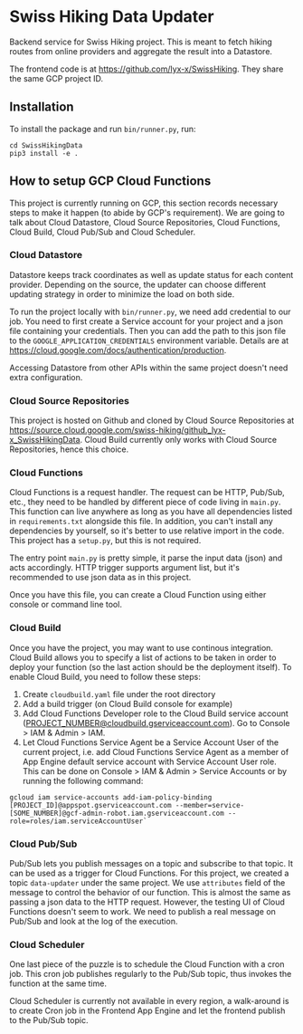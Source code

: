 # Swiss Hiking Data Updater

Backend service for Swiss Hiking project. This is meant to fetch hiking
routes from online providers and aggregate the result into a Datastore.

The frontend code is at https://github.com/lyx-x/SwissHiking. They share
the same GCP project ID.

## Installation

To install the package and run `bin/runner.py`, run:

```
cd SwissHikingData
pip3 install -e .
```

## How to setup GCP Cloud Functions

This project is currently running on GCP, this section records necessary steps
to make it happen (to abide by GCP's requirement). We are going to talk about
Cloud Datastore, Cloud Source Repositories, Cloud Functions, Cloud Build,
Cloud Pub/Sub and Cloud Scheduler.

### Cloud Datastore

Datastore keeps track coordinates as well as update status for each content
provider. Depending on the source, the updater can choose different updating
strategy in order to minimize the load on both side.

To run the project locally with `bin/runner.py`, we need add credential to
our job. You need to first create a Service account for your project and
a json file containing your credentials. Then you can add the path to this
json file to the `GOOGLE_APPLICATION_CREDENTIALS` environment variable.
Details are at https://cloud.google.com/docs/authentication/production.

Accessing Datastore from other APIs within the same project doesn't need
extra configuration.

### Cloud Source Repositories

This project is hosted on Github and cloned by Cloud Source Repositories at
https://source.cloud.google.com/swiss-hiking/github_lyx-x_SwissHikingData.
Cloud Build currently only works with Cloud Source Repositories, hence this
choice.

### Cloud Functions

Cloud Functions is a request handler. The request can be HTTP, Pub/Sub, etc.,
they need to be handled by different piece of
code living in `main.py`. This function can live anywhere as long as you have
all dependencies listed in `requirements.txt` alongside this file. In addition,
you can't install any dependencies by yourself, so it's better to use relative
import in the code. This project has a `setup.py`, but this is not required.

The entry point `main.py` is pretty simple, it parse the input data (json)
and acts accordingly. HTTP trigger supports argument list, but it's
recommended to use json data as in this project.

Once you have this file, you can create a Cloud Function using either console
or command line tool.

### Cloud Build

Once you have the project, you may want to use continous integration. Cloud
Build allows you to specify a list of actions to be taken in order to deploy
your function (so the last action should be the deployment itself). To enable
Cloud Build, you need to follow these steps:

1. Create `cloudbuild.yaml` file under the root directory
2. Add a build trigger (on Cloud Build console for example)
3. Add Cloud Functions Developer role to the Cloud Build
   service account (PROJECT_NUMBER@cloudbuild.gserviceaccount.com).
   Go to Console > IAM & Admin > IAM.
4. Let Cloud Functions Service Agent be a Service Account User of the current
   project, i.e. add Cloud Functions Service Agent as a member of App Engine
   default service account with Service Account User role. This can be done
   on Console > IAM & Admin > Service Accounts or by running the following
   command:
   
```
gcloud iam service-accounts add-iam-policy-binding [PROJECT_ID]@appspot.gserviceaccount.com --member=service-[SOME_NUMBER]@gcf-admin-robot.iam.gserviceaccount.com --role=roles/iam.serviceAccountUser`
```

### Cloud Pub/Sub

Pub/Sub lets you publish messages on a topic and subscribe to that topic.
It can be used as a trigger for Cloud Functions. For this project, we
created a topic `data-updater` under the same project. We use `attributes`
field of the message to control the behavior of our function. This is
almost the same as passing a json data to the HTTP request. However,
the testing UI of Cloud Functions doesn't seem to work. We need to
publish a real message on Pub/Sub and look at the log of the execution.

### Cloud Scheduler

One last piece of the puzzle is to schedule the Cloud Function with a
cron job. This cron job publishes regularly to the Pub/Sub topic, thus
invokes the function at the same time.

Cloud Scheduler is currently not available in every region, a walk-around
is to create Cron job in the Frontend App Engine and let the frontend
publish to the Pub/Sub topic.
